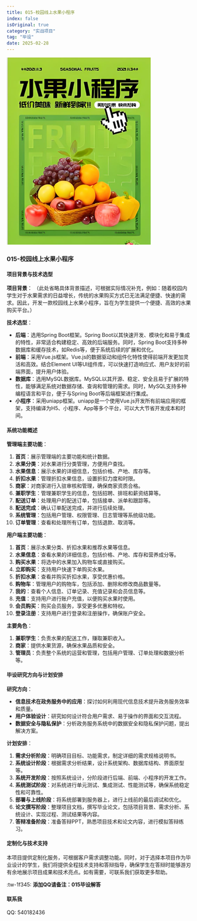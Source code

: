 ```yaml
---
title: 015-校园线上水果小程序
index: false
isOriginal: true
category: "实战项目"
tag: "毕设"
date: 2025-02-28
---
```


![](./015.png)
### 015-校园线上水果小程序

#### 项目背景与技术选型

**项目背景**：
（此处省略具体背景描述，可根据实际情况补充，例如：随着校园内学生对于水果需求的日益增长，传统的水果购买方式已无法满足便捷、快速的需求。因此，开发一款校园线上水果小程序，旨在为学生提供一个便捷、高效的水果购买平台。）

**技术选型**：

- **后端**：选用Spring Boot框架。Spring Boot以其快速开发、模块化和易于集成的特性，非常适合构建稳定、高效的后端服务。同时，Spring Boot支持多种数据库和缓存技术，如Redis等，便于系统后续的扩展和优化。
- **前端**：采用Vue.js框架。Vue.js的数据驱动和组件化特性使得前端开发更加灵活和高效。结合Element UI等UI组件库，可以快速打造响应式、用户友好的前端界面，提升用户体验。
- **数据库**：选用MySQL数据库。MySQL以其开源、稳定、安全且易于扩展的特性，能够满足系统对数据存储、查询和管理的需求。同时，MySQL支持多种编程语言和平台，便于与Spring Boot等后端框架进行集成。
- **小程序**：采用uniapp框架。uniapp是一个使用Vue.js开发所有前端应用的框架，支持编译为H5、小程序、App等多个平台，可以大大节省开发成本和时间。

#### 系统功能概述

**管理端主要功能**：

1. **首页**：展示管理端的主要功能和统计数据。
2. **水果分类**：对水果进行分类管理，方便用户查找。
3. **水果信息**：展示水果的详细信息，包括价格、产地、库存等。
4. **折扣水果**：管理折扣水果信息，设置折扣力度和时限。
5. **商家**：对商家进行入驻审核和管理，确保商家资质合格。
6. **兼职学生**：管理兼职学生的信息，包括招聘、排班和薪资结算等。
7. **配送订单**：处理用户的配送订单，包括接单、派单和跟踪等。
8. **配送完成**：确认订单配送完成，并进行后续处理。
9. **系统管理**：包括用户管理、权限管理、日志管理等系统级功能。
10. **订单管理**：查看和处理所有订单，包括退款、取消等。

**用户端主要功能**：

1. **首页**：展示水果分类、折扣水果和推荐水果等信息。
2. **水果信息**：查看水果的详细信息，包括价格、产地、库存和营养成分等。
3. **购买水果**：将选中的水果加入购物车或直接购买。
4. **立即购买**：支持用户快速下单购买水果。
5. **折扣水果**：查看并购买折扣水果，享受优惠价格。
6. **购物车**：管理用户的购物车，包括添加、删除和修改商品数量等。
7. **我的**：查看个人信息、订单记录、充值记录和会员信息等。
8. **充值**：支持用户进行账户充值，以便购买水果时使用。
9. **会员购买**：购买会员服务，享受更多优惠和特权。
10. **登录注册**：支持用户进行登录和注册操作，确保账户安全。

**主要角色**：

1. **兼职学生**：负责水果的配送工作，赚取兼职收入。
2. **商家**：提供水果货源，确保水果品质和安全。
3. **管理员**：负责整个系统的运营和管理，包括用户管理、订单处理和数据分析等。

#### 毕设研究方向与计划安排

**研究方向**：
- **信息技术在政务服务中的应用**：探讨如何利用现代信息技术提升政务服务效率和质量。
- **用户体验设计**：研究如何设计符合用户需求、易于操作的界面和交互流程。
- **数据安全与隐私保护**：分析政务服务系统中的数据安全和隐私保护问题，提出解决方案。

**计划安排**：
1. **需求分析阶段**：明确项目目标、功能需求，制定详细的需求规格说明书。
2. **系统设计阶段**：根据需求分析结果，设计系统架构、数据库结构、界面原型等。
3. **系统开发阶段**：按照系统设计，分阶段进行后端、前端、小程序的开发工作。
4. **系统测试阶段**：对系统进行单元测试、集成测试、性能测试等，确保系统稳定性和可靠性。
5. **部署与上线阶段**：将系统部署到服务器上，进行上线前的最后调试和优化。
6. **论文撰写阶段**：整理项目文档，撰写毕业论文，包括项目背景、需求分析、系统设计、实现过程、测试结果等内容。
7. **答辩准备阶段**：准备答辩PPT，熟悉项目技术和论文内容，进行模拟答辩练习。

#### 定制化与技术支持

本项目提供定制化服务，可根据客户需求调整功能。同时，对于选择本项目作为毕业设计的学生，我们将提供全程技术支持和答辩指导，确保学生在答辩时能够游刃有余地展示项目成果和技术亮点。如有需要，可联系我们获取更多帮助。

:tw-1f345: **添加QQ请备注：015毕设解答**

#### 联系我
QQ: 540182436
